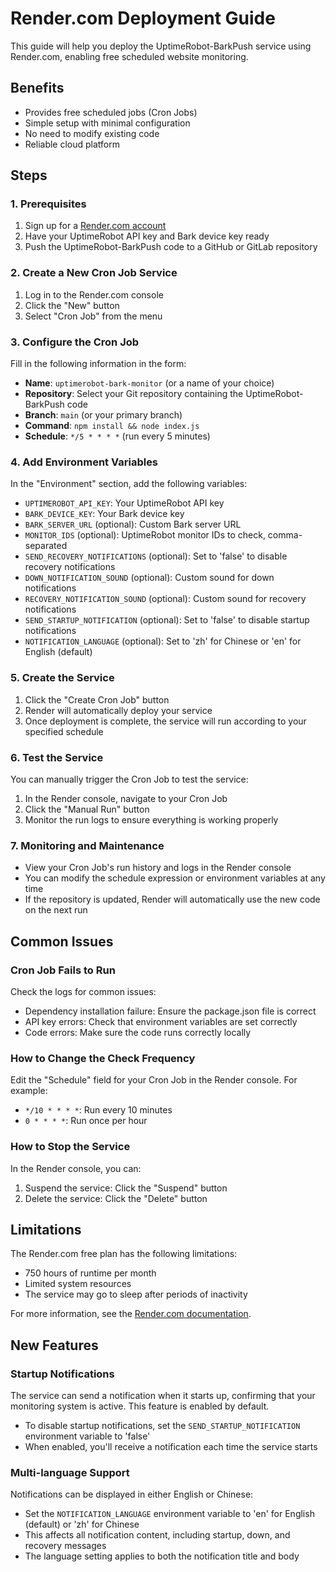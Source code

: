 # Render.com Deployment Guide

This guide will help you deploy the UptimeRobot-BarkPush service using Render.com, enabling free scheduled website monitoring.

## Benefits

- Provides free scheduled jobs (Cron Jobs)
- Simple setup with minimal configuration
- No need to modify existing code
- Reliable cloud platform

## Steps

### 1. Prerequisites

1. Sign up for a [Render.com account](https://render.com/register)
2. Have your UptimeRobot API key and Bark device key ready
3. Push the UptimeRobot-BarkPush code to a GitHub or GitLab repository

### 2. Create a New Cron Job Service

1. Log in to the Render.com console
2. Click the "New" button
3. Select "Cron Job" from the menu

### 3. Configure the Cron Job

Fill in the following information in the form:

- **Name**: `uptimerobot-bark-monitor` (or a name of your choice)
- **Repository**: Select your Git repository containing the UptimeRobot-BarkPush code
- **Branch**: `main` (or your primary branch)
- **Command**: `npm install && node index.js`
- **Schedule**: `*/5 * * * *` (run every 5 minutes)

### 4. Add Environment Variables

In the "Environment" section, add the following variables:

- `UPTIMEROBOT_API_KEY`: Your UptimeRobot API key
- `BARK_DEVICE_KEY`: Your Bark device key
- `BARK_SERVER_URL` (optional): Custom Bark server URL
- `MONITOR_IDS` (optional): UptimeRobot monitor IDs to check, comma-separated
- `SEND_RECOVERY_NOTIFICATIONS` (optional): Set to 'false' to disable recovery notifications
- `DOWN_NOTIFICATION_SOUND` (optional): Custom sound for down notifications
- `RECOVERY_NOTIFICATION_SOUND` (optional): Custom sound for recovery notifications
- `SEND_STARTUP_NOTIFICATION` (optional): Set to 'false' to disable startup notifications
- `NOTIFICATION_LANGUAGE` (optional): Set to 'zh' for Chinese or 'en' for English (default)

### 5. Create the Service

1. Click the "Create Cron Job" button
2. Render will automatically deploy your service
3. Once deployment is complete, the service will run according to your specified schedule

### 6. Test the Service

You can manually trigger the Cron Job to test the service:

1. In the Render console, navigate to your Cron Job
2. Click the "Manual Run" button
3. Monitor the run logs to ensure everything is working properly

### 7. Monitoring and Maintenance

- View your Cron Job's run history and logs in the Render console
- You can modify the schedule expression or environment variables at any time
- If the repository is updated, Render will automatically use the new code on the next run

## Common Issues

### Cron Job Fails to Run

Check the logs for common issues:
- Dependency installation failure: Ensure the package.json file is correct
- API key errors: Check that environment variables are set correctly
- Code errors: Make sure the code runs correctly locally

### How to Change the Check Frequency

Edit the "Schedule" field for your Cron Job in the Render console. For example:
- `*/10 * * * *`: Run every 10 minutes
- `0 * * * *`: Run once per hour

### How to Stop the Service

In the Render console, you can:
1. Suspend the service: Click the "Suspend" button
2. Delete the service: Click the "Delete" button

## Limitations

The Render.com free plan has the following limitations:
- 750 hours of runtime per month
- Limited system resources
- The service may go to sleep after periods of inactivity

For more information, see the [Render.com documentation](https://render.com/docs). 

## New Features

### Startup Notifications

The service can send a notification when it starts up, confirming that your monitoring system is active. This feature is enabled by default.

- To disable startup notifications, set the `SEND_STARTUP_NOTIFICATION` environment variable to 'false'
- When enabled, you'll receive a notification each time the service starts

### Multi-language Support

Notifications can be displayed in either English or Chinese:

- Set the `NOTIFICATION_LANGUAGE` environment variable to 'en' for English (default) or 'zh' for Chinese
- This affects all notification content, including startup, down, and recovery messages
- The language setting applies to both the notification title and body 